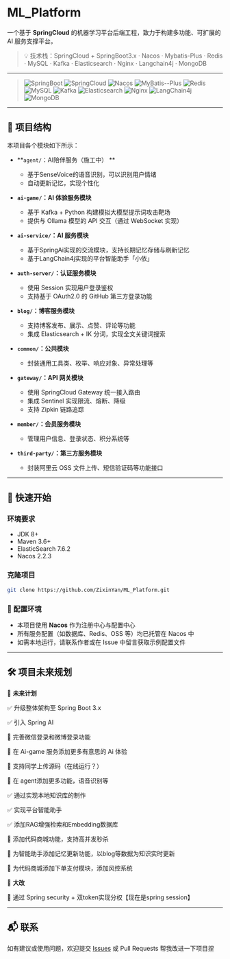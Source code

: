 # ML_Platform

一个基于 **SpringCloud** 的机器学习平台后端工程，致力于构建多功能、可扩展的 AI 服务支撑平台。

> 💡 技术栈：SpringCloud + SpringBoot3.x · Nacos · Mybatis-Plus · Redis · MySQL · Kafka · Elasticsearch · Nginx · Langchain4j · MongoDB

---
> ![SpringBoot](https://img.shields.io/badge/SpringBoot-3.x-brightgreen?logo=spring-boot)
> ![SpringCloud](https://img.shields.io/badge/SpringCloud-2023-blue?logo=spring)
> ![Nacos](https://img.shields.io/badge/Nacos-Config-blueviolet?logo=apache)
> ![MyBatis--Plus](https://img.shields.io/badge/MyBatis--Plus-3.5.x-important)
> ![Redis](https://img.shields.io/badge/Redis-Cache-red?logo=redis)
> ![MySQL](https://img.shields.io/badge/MySQL-8.0-blue?logo=mysql)
> ![Kafka](https://img.shields.io/badge/Kafka-Streaming-black?logo=apachekafka)
> ![Elasticsearch](https://img.shields.io/badge/Elasticsearch-Search-orange?logo=elasticsearch)
> ![Nginx](https://img.shields.io/badge/Nginx-ReverseProxy-brightgreen?logo=nginx)
> ![LangChain4j](https://img.shields.io/badge/LangChain4j-AI%20Agent-yellow)
> ![MongoDB](https://img.shields.io/badge/MongoDB-NoSQL-brightgreen?logo=mongodb)

---

## 🧱 项目结构

本项目各个模块如下所示：

- **`agent/`：AI陪伴服务（施工中） **
  - 基于SenseVoice的语音识别，可以识别用户情绪
  - 自动更新记忆，实现个性化


- **`ai-game/`：AI 体验服务模块**
  - 基于 Kafka + Python 构建模拟大模型提示词攻击靶场
  - 提供与 Ollama 模型的 API 交互（通过 WebSocket 实现）

- **`ai-service/`：AI 服务模块**
  - 基于SpringAi实现的交流模块，支持长期记忆存储与刷新记忆
  - 基于LangChain4j实现的平台智能助手「小依」

- **`auth-server/`：认证服务模块**
  - 使用 Session 实现用户登录鉴权
  - 支持基于 OAuth2.0 的 GitHub 第三方登录功能

- **`blog/`：博客服务模块**
  - 支持博客发布、展示、点赞、评论等功能
  - 集成 Elasticsearch + IK 分词，实现全文关键词搜索

- **`common/`：公共模块**
  - 封装通用工具类、枚举、响应对象、异常处理等

- **`gateway/`：API 网关模块**
  - 使用 SpringCloud Gateway 统一接入路由
  - 集成 Sentinel 实现限流、熔断、降级
  - 支持 Zipkin 链路追踪

- **`member/`：会员服务模块**
  - 管理用户信息、登录状态、积分系统等

- **`third-party/`：第三方服务模块**
  - 封装阿里云 OSS 文件上传、短信验证码等功能接口

---

## 🚀 快速开始

### 环境要求

- JDK 8+
- Maven 3.6+
- ElasticSearch 7.6.2
- Nacos 2.2.3

### 克隆项目

```bash
git clone https://github.com/ZixinYan/ML_Platform.git
```

### 🔧 配置环境

- 本项目使用 **Nacos** 作为注册中心与配置中心
- 所有服务配置（如数据库、Redis、OSS 等）均已托管在 Nacos 中
- 如需本地运行，请联系作者或在 Issue 中留言获取示例配置文件

---

## 🛠️ 项目未来规划
🚀 **未来计划**

✅ 升级整体架构至 Spring Boot 3.x

✅ 引入 Spring AI

🔲 完善微信登录和微博登录功能

🔲 在 Ai-game 服务添加更多有意思的 Ai 体验

🔲 支持同学上传源码（在线运行？）

🔲 在 agent添加更多功能，语音识别等

✅ 通过实现本地知识库的制作

✅ 实现平台智能助手

✅ 添加RAG增强检索和Embedding数据库

🔲 添加代码商城功能，支持高并发秒杀

🔲 为智能助手添加记忆更新功能，以blog等数据为知识实时更新

🔲 为代码商城添加下单支付模块，添加风控系统

🚀 **大改**

🔲 通过 Spring security + 双token实现分权【现在是spring session】


---

## 📬 联系

如有建议或使用问题，欢迎提交 [Issues](https://github.com/ZixinYan/ML_Platform/issues) 或 Pull Requests 帮我改进一下项目捏

